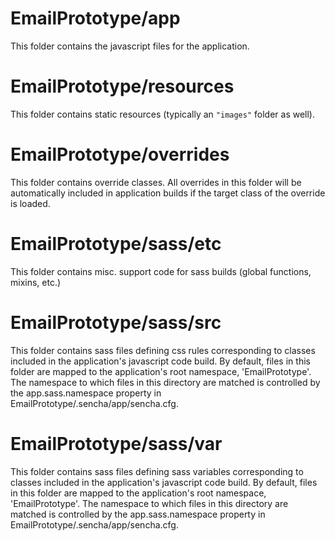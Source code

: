 # EmailPrototype/app

This folder contains the javascript files for the application.

# EmailPrototype/resources

This folder contains static resources (typically an `"images"` folder as well).

# EmailPrototype/overrides

This folder contains override classes. All overrides in this folder will be 
automatically included in application builds if the target class of the override
is loaded.

# EmailPrototype/sass/etc

This folder contains misc. support code for sass builds (global functions, 
mixins, etc.)

# EmailPrototype/sass/src

This folder contains sass files defining css rules corresponding to classes
included in the application's javascript code build.  By default, files in this 
folder are mapped to the application's root namespace, 'EmailPrototype'. The
namespace to which files in this directory are matched is controlled by the
app.sass.namespace property in EmailPrototype/.sencha/app/sencha.cfg. 

# EmailPrototype/sass/var

This folder contains sass files defining sass variables corresponding to classes
included in the application's javascript code build.  By default, files in this 
folder are mapped to the application's root namespace, 'EmailPrototype'. The
namespace to which files in this directory are matched is controlled by the
app.sass.namespace property in EmailPrototype/.sencha/app/sencha.cfg. 
